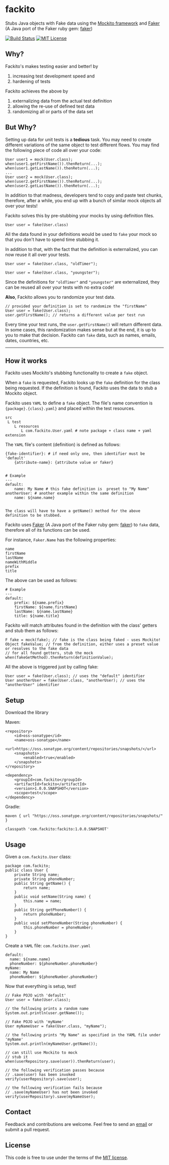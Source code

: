 # fackito
Stubs Java objects with Fake data using the [Mockito framework](https://github.com/mockito/mockito) and 
[Faker](https://github.com/blocoio/faker) (A Java port of the Faker ruby gem: [faker](https://github.com/stympy/faker))

[![Build Status](https://travis-ci.org/fackito/fackito.svg?branch=master)](https://travis-ci.org/fackito/fackito) [![MIT License](http://img.shields.io/badge/license-MIT-green.svg) ](https://github.com/fackito/fackito/blob/master/LICENSE)
## Why?
Fackito's makes testing easier and better! by
1. increasing test development speed and
2. hardening of tests

Fackito achieves the above by
1. externalizing data from the actual test definition
2. allowing the re-use of defined test data
3. randomizing all or parts of the data set
## But Why?
Setting up data for unit tests is a **tedious** task. You may need to create different variations of the same object to 
test different flows. You may find the following piece of code all over your code:

    User user1 = mock(User.class);
    when(user1.getFirstName()).thenReturn(...);
    when(user1.getLastName()).thenReturn(...);
    ...
    User user2 = mock(User.class);
    when(user2.getFirstName()).thenReturn(...);
    when(user2.getLastName()).thenReturn(...);

In addition to that madness, developers tend to copy and paste test chunks, therefore, after a while, you end up with a bunch 
of similar mock objects all over your tests!

Fackito solves this by pre-stubbing your mocks by using definition files.

    User user = fake(User.class)
    
All the data found in your definitions would be used to `fake` your mock so that you don't have to spend time stubbing it.

In addition to that, with the fact that the definition is externalized, you can now reuse it all over your tests.

    User user = fake(User.class, "oldTimer");

    User user = fake(User.class, "youngster");

Since the definitions for `"oldTimer"` and  `"youngster"` are externalized, they can be reused all over your tests 
with no extra code!

**Also**, Fackito allows you to randomize your test data. 

    // provided your definition is set to randomize the "firstName"
    User user = fake(User.class);
    user.getFirstName(); // returns a different value per test run

Every time your test runs, the `user.getFirstName()` will return different data. In some cases, this randomization makes 
sense but at the end, it is up to you to make that decision. Fackito can `fake` data, such as names, emails, dates, 
countries, etc.

---

## How it works

Fackito uses Mockito's stubbing functionality to create a `fake` object.

When a `fake` is requested, Fackito looks up the `fake` definition for the class being requested. If the definition
is found, Fackito uses the data to stub a Mockito object.

Fackito uses `YAML` to define a `fake` object. The file's name convention is `{package}.{class}.yaml}` and placed within
the test resources.

    src
     L test
        L resources
           L com.fackito.User.yaml # note package + class name + yaml extension

The `YAML` file's content (definition) is defined as follows:
    
    {fake-identifier}: # if need only one, then identifier must be 'default'
        {attribute-name}: {attribute value or faker}
    
    
    # Example
    ---
    default:
        name: My Name # this fake definition is  preset to "My Name"
    anotherUser: # another example within the same definition
        name: ${name.name}
    
    
    The class will have to have a getName() method for the above definition to be stubbed.

Fackito uses [Faker](https://github.com/blocoio/faker) (A Java port of the Faker ruby gem: [faker](https://github.com/stympy/faker)) 
to `fake` data, therefore all of its functions can be used. 

For instance, `Faker.Name` has the following properties:

    name
    firstName
    lastName
    nameWithMiddle
    prefix
    title

The above can be used as follows:

    # Example
    ---
    default:
        prefix: ${name.prefix}
        firstName: ${name.firstName}
        lastName: ${name.lastName}
        title: ${name.title}

Fackito will match attributes found in the definition with the class' getters and stub them as follows:

    F fake = mock(fake); // fake is the class being faked - uses Mockito!
    Object fakeValue; // from the definition, either uses a preset value or resolves to the fake data
    // for all found getters, stub the mock
    when(fakeGetMethod).thenReturn(definitionValue);

All the above is triggered just by calling fake:

    User user = fake(User.class); // uses the "default" identifier
    User anotherUser = fake(User.class, "anotherUser); // uses the "anotherUser" identifier

## Setup

Download the library

Maven:

    <repository>
        <id>oss-sonatype</id>
        <name>oss-sonatype</name>
        <url>https://oss.sonatype.org/content/repositories/snapshots/</url>
        <snapshots>
            <enabled>true</enabled>
        </snapshots>
    </repository>

    <dependency>
        <groupId>com.fackito</groupId>
        <artifactId>fackito</artifactId>
        <version>1.0.0.SNAPSHOT</version>
        <scope>test</scope>
    </dependency>

Gradle:

    maven { url "https://oss.sonatype.org/content/repositories/snapshots/" }

    classpath 'com.fackito:fackito:1.0.0.SNAPSHOT'


## Usage

Given a `com.fackito.User` class:
        
    package com.fackito;
    public class User {
        private String name;
        private String phoneNumber;
        public String getName() {
            return name;
        }
        public void setName(String name) {
            this.name = name;
        }       
        public String getPhoneNumber() {
            return phoneNumber;
        }
        public void setPhoneNumber(String phoneNumber) {
            this.phoneNumber = phoneNumber;
        }
    }

Create a `YAML` file: `com.fackito.User.yaml`

    default:
      name: ${name.name}
      phoneNumber: ${phoneNumber.phoneNumber}
    myName:
      name: My Name
      phoneNumber: ${phoneNumber.phoneNumber}

Now that everything is setup, test!
    
    // Fake POJO with 'default'
    User user = fake(User.class);
    
    // the following prints a random name
    System.out.println(user.getName());
    
    // Fake POJO with 'myName'
    User myNameUser = fake(User.class, "myName");
    
    // the following prints "My Name" as specified in the YAML file under 'myName'
    System.out.println(myNameUser.getName());

    // can still use Mockito to mock
    // stub it
    when(userRepository.save(user)).thenReturn(user);
    
    // the following verification passes because
    // .save(user) has been invoked
    verify(userRepository).save(user);
    
    // the following verification fails because
    // .save(myNameUser) has not been invoked
    verify(userRepository).save(myNameUser);

## Contact

Feedback and contributions are welcome.
Feel free to send an [email](mailto:jccarrillo@acm.org) or submit a pull request.

## License

This code is free to use under the terms of the [MIT license](https://github.com/fackito/fackito/blob/master/LICENSE).